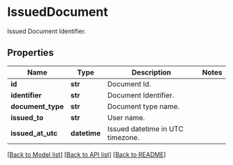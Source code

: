 # IssuedDocument

Issued Document Identifier.

## Properties
Name | Type | Description | Notes
------------ | ------------- | ------------- | -------------
**id** | **str** | Document Id. | 
**identifier** | **str** | Document Identifier. | 
**document_type** | **str** | Document type name. | 
**issued_to** | **str** | User name. | 
**issued_at_utc** | **datetime** | Issued datetime in UTC timezone. | 

[[Back to Model list]](../README.md#documentation-for-models) [[Back to API list]](../README.md#documentation-for-api-endpoints) [[Back to README]](../README.md)


